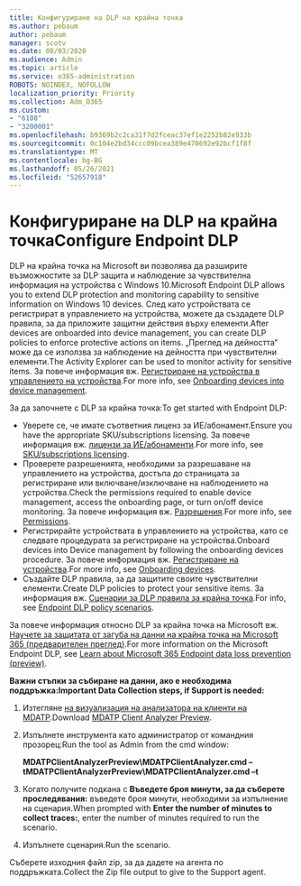 ```yaml
---
title: Конфигуриране на DLP на крайна точка
ms.author: pebaum
author: pebaum
manager: scotv
ms.date: 08/03/2020
ms.audience: Admin
ms.topic: article
ms.service: o365-administration
ROBOTS: NOINDEX, NOFOLLOW
localization_priority: Priority
ms.collection: Adm_O365
ms.custom:
- "6108"
- "3200001"
ms.openlocfilehash: b9369b2c2ca31f7d2fceac37ef1e2252b82e933b
ms.sourcegitcommit: 0c104e2bd34ccc09bcea389e470692e92bcf1f8f
ms.translationtype: MT
ms.contentlocale: bg-BG
ms.lasthandoff: 05/26/2021
ms.locfileid: "52657918"
---
```

# <a name="configure-endpoint-dlp"></a><span data-ttu-id="eb8e1-102">Конфигуриране на DLP на крайна точка</span><span class="sxs-lookup"><span data-stu-id="eb8e1-102">Configure Endpoint DLP</span></span>

<span data-ttu-id="eb8e1-103">DLP на крайна точка на Microsoft ви позволява да разширите възможностите за DLP защита и наблюдение за чувствителна информация на устройства с Windows 10.</span><span class="sxs-lookup"><span data-stu-id="eb8e1-103">Microsoft Endpoint DLP allows you to extend DLP protection and monitoring capability to sensitive information on Windows 10 devices.</span></span> <span data-ttu-id="eb8e1-104">След като устройствата се регистрират в управлението на устройства, можете да създадете DLP правила, за да приложите защитни действия върху елементи.</span><span class="sxs-lookup"><span data-stu-id="eb8e1-104">After devices are onboarded into device management, you can create DLP policies to enforce protective actions on items.</span></span> <span data-ttu-id="eb8e1-105">„Преглед на дейността“ може да се използва за наблюдение на дейността при чувствителни елементи.</span><span class="sxs-lookup"><span data-stu-id="eb8e1-105">The Activity Explorer can be used to monitor activity for sensitive items.</span></span> <span data-ttu-id="eb8e1-106">За повече информация вж. [Регистриране на устройства в управлението на устройства](/microsoft-365/compliance/endpoint-dlp-getting-started#onboarding-devices-into-device-management).</span><span class="sxs-lookup"><span data-stu-id="eb8e1-106">For more info, see [Onboarding devices into device management](/microsoft-365/compliance/endpoint-dlp-getting-started#onboarding-devices-into-device-management).</span></span>  

<span data-ttu-id="eb8e1-107">За да започнете с DLP за крайна точка:</span><span class="sxs-lookup"><span data-stu-id="eb8e1-107">To get started with Endpoint DLP:</span></span>

- <span data-ttu-id="eb8e1-108">Уверете се, че имате съответния лиценз за ИЕ/абонамент.</span><span class="sxs-lookup"><span data-stu-id="eb8e1-108">Ensure you have the appropriate SKU/subscriptions licensing.</span></span> <span data-ttu-id="eb8e1-109">За повече информация вж. [лицензи за ИЕ/абонаменти](/microsoft-365/compliance/endpoint-dlp-getting-started#skusubscriptions-licensing).</span><span class="sxs-lookup"><span data-stu-id="eb8e1-109">For more info, see [SKU/subscriptions licensing](/microsoft-365/compliance/endpoint-dlp-getting-started#skusubscriptions-licensing).</span></span>
- <span data-ttu-id="eb8e1-110">Проверете разрешенията, необходими за разрешаване на управлението на устройства, достъпа до страницата за регистриране или включване/изключване на наблюдението на устройства.</span><span class="sxs-lookup"><span data-stu-id="eb8e1-110">Check the permissions required to enable device management, access the onboarding page, or turn on/off device monitoring.</span></span> <span data-ttu-id="eb8e1-111">За повече информация вж. [Разрешения](/microsoft-365/compliance/endpoint-dlp-getting-started#permissions).</span><span class="sxs-lookup"><span data-stu-id="eb8e1-111">For more info, see [Permissions](/microsoft-365/compliance/endpoint-dlp-getting-started#permissions).</span></span>
- <span data-ttu-id="eb8e1-112">Регистрирайте устройствата в управлението на устройства, като се следвате процедурата за регистриране на устройства.</span><span class="sxs-lookup"><span data-stu-id="eb8e1-112">Onboard devices into Device management by following the onboarding devices procedure.</span></span> <span data-ttu-id="eb8e1-113">За повече информация вж. [Регистриране на устройства](/microsoft-365/compliance/endpoint-dlp-getting-started#onboarding-devices).</span><span class="sxs-lookup"><span data-stu-id="eb8e1-113">For more info, see [Onboarding devices](/microsoft-365/compliance/endpoint-dlp-getting-started#onboarding-devices).</span></span> 
- <span data-ttu-id="eb8e1-114">Създайте DLP правила, за да защитите своите чувствителни елементи.</span><span class="sxs-lookup"><span data-stu-id="eb8e1-114">Create DLP policies to protect your sensitive items.</span></span> <span data-ttu-id="eb8e1-115">За информация вж. [Сценарии за DLP правила за крайна точка](/microsoft-365/compliance/endpoint-dlp-using?view=o365-worldwide#endpoint-dlp-policy-scenarios).</span><span class="sxs-lookup"><span data-stu-id="eb8e1-115">For info, see [Endpoint DLP policy scenarios](/microsoft-365/compliance/endpoint-dlp-using?view=o365-worldwide#endpoint-dlp-policy-scenarios).</span></span>

<span data-ttu-id="eb8e1-116">За повече информация относно DLP за крайна точка на Microsoft вж. [Научете за защитата от загуба на данни на крайна точка на Microsoft 365 (предварителен преглед)](/microsoft-365/compliance/endpoint-dlp-learn-about).</span><span class="sxs-lookup"><span data-stu-id="eb8e1-116">For more information on the Microsoft Endpoint DLP, see [Learn about Microsoft 365 Endpoint data loss prevention (preview)](/microsoft-365/compliance/endpoint-dlp-learn-about).</span></span>

<span data-ttu-id="eb8e1-117">**Важни стъпки за събиране на данни, ако е необходима поддръжка:**</span><span class="sxs-lookup"><span data-stu-id="eb8e1-117">**Important Data Collection steps, if Support is needed:**</span></span>

1. <span data-ttu-id="eb8e1-118">Изтегляне [на визуализация на анализатора на клиенти на MDATP](https://aka.ms/betamdatpanalyzer).</span><span class="sxs-lookup"><span data-stu-id="eb8e1-118">Download [MDATP Client Analyzer Preview](https://aka.ms/betamdatpanalyzer).</span></span>
1. <span data-ttu-id="eb8e1-119">Изпълнете инструмента като администратор от командния прозорец:</span><span class="sxs-lookup"><span data-stu-id="eb8e1-119">Run the tool as Admin from the cmd window:</span></span>

    <span data-ttu-id="eb8e1-120">**MDATPClientAnalyzerPreview\MDATPClientAnalyzer.cmd –t**</span><span class="sxs-lookup"><span data-stu-id="eb8e1-120">**MDATPClientAnalyzerPreview\MDATPClientAnalyzer.cmd –t**</span></span>

1. <span data-ttu-id="eb8e1-121">Когато получите подкана с **Въведете броя минути, за да съберете проследявания:** въведете броя минути, необходими за изпълнение на сценария.</span><span class="sxs-lookup"><span data-stu-id="eb8e1-121">When prompted with **Enter the number of minutes to collect traces:**, enter the number of minutes required to run the scenario.</span></span>
1. <span data-ttu-id="eb8e1-122">Изпълнете сценария.</span><span class="sxs-lookup"><span data-stu-id="eb8e1-122">Run the scenario.</span></span>

<span data-ttu-id="eb8e1-123">Съберете изходния файл zip, за да дадете на агента по поддръжката.</span><span class="sxs-lookup"><span data-stu-id="eb8e1-123">Collect the Zip file output to give to the Support agent.</span></span>
